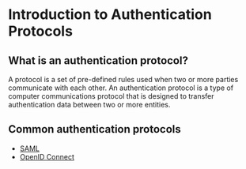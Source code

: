 # Introduction to Authentication Protocols

## What is an authentication protocol?

A protocol is a set of pre-defined rules used when two or more parties communicate with each other. An authentication protocol is a type of computer communications protocol that is designed to transfer authentication data between two or more entities.

## Common authentication protocols

- [SAML](saml.md)
- [OpenID Connect](oidc.md)

